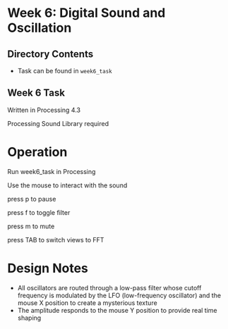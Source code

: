 # Week 6: Digital Sound and Oscillation

## Directory Contents
- Task can be found in `week6_task`

## Week 6 Task
<p>Written in Processing 4.3 </p>
<p>Processing Sound Library required</p>

# Operation
<p>Run week6_task in Processing</p>
<p>Use the mouse to interact with the sound</p>
<p> press p to pause</p>
<p>press f to toggle filter</p>
<p> press m to mute</p>
<p> press TAB to switch views to FFT</p>

# Design Notes
- All oscillators are routed through a low-pass filter whose cutoff frequency is modulated by the LFO (low-frequency oscillator) and the mouse X position to create a mysterious texture
- The amplitude responds to the mouse Y position to provide real time shaping
